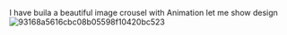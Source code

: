 I have buila a beautiful image crousel with Animation let me show design
![93168a5616cbc08b05598f10420bc523](https://user-images.githubusercontent.com/80411952/177999773-af0f9ca8-476c-4d3b-a10a-f7ecea39d3bd.jpg)
